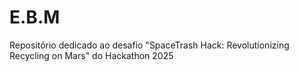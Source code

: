 # E.B.M
Repositório dedicado ao desafio "SpaceTrash Hack: Revolutionizing Recycling on Mars" do Hackathon 2025
